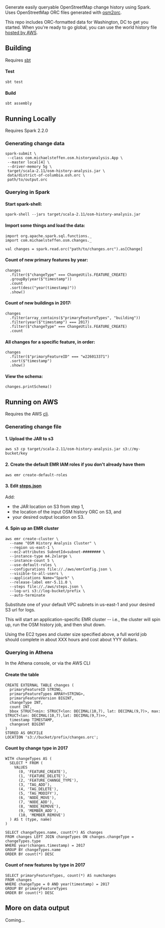 Generate easily queryable OpenStreetMap change history using Spark. Uses OpenStreetMap ORC files generated with [osm2orc](https://github.com/mojodna/osm2orc).

This repo includes ORC-formatted data for Washington, DC to get you started. When you're ready to go global, you can use the world history file [hosted by AWS](https://aws.amazon.com/public-datasets/osm/).

## Building

Requires [sbt](https://www.scala-sbt.org/)

#### Test
```
sbt test
```

#### Build
```
sbt assembly
```

## Running Locally

Requires Spark 2.2.0

### Generating change data
```
spark-submit \
 --class com.michaelsteffen.osm.historyanalysis.App \
 --master local[4] \
 --driver-memory 5g \
 target/scala-2.11/osm-history-analysis.jar \
 data/district-of-columbia.osh.orc \
 path/to/output.orc
```

### Querying in Spark

#### Start spark-shell:
```
spark-shell --jars target/scala-2.11/osm-history-analysis.jar
```

#### Import some things and load the data:
```
import org.apache.spark.sql.functions._
import com.michaelsteffen.osm.changes._

val changes = spark.read.orc("path/to/changes.orc").as[Change]
```

#### Count of new primary features by year:
```
changes
  .filter($"changeType" === ChangeUtils.FEATURE_CREATE)
  .groupBy(year($"timestamp"))
  .count
  .sort(desc("year(timestamp)"))
  .show()
```

#### Count of new buildings in 2017:
```
changes
  .filter(array_contains($"primaryFeatureTypes", "building"))
  .filter(year($"timestamp") === 2017)
  .filter($"changeType" === ChangeUtils.FEATURE_CREATE)
  .count
```

#### All changes for a specific feature, in order:
```
changes
  .filter($"primaryFeatureID" === "w226013371")
  .sort($"timestamp")
  .show()
```

#### View the schema:
```
changes.printSchema()
```

## Running on AWS

Requires the AWS [cli](https://aws.amazon.com/cli/).

### Generating change file

#### 1. Upload the JAR to s3
```
aws s3 cp target/scala-2.11/osm-history-analysis.jar s3://my-bucket/key
```

#### 2. Create the default EMR IAM roles if you don't already have them
```
aws emr create-default-roles
```

#### 3. Edit [steps.json](aws/steps.json)
Add:
- the JAR location on S3 from step 1, 
- the location of the input OSM history ORC on S3, and 
- your desired output location on S3.

#### 4. Spin up an EMR cluster
```
aws emr create-cluster \
  --name "OSM History Analysis Cluster" \
  --region us-east-1 \
  --ec2-attributes SubnetId=subnet-######## \
  --instance-type m4.2xlarge \
  --instance-count 5 \
  --use-default-roles \
  --configurations file://./aws/emrConfig.json \
  --visible-to-all-users \ 
  --applications Name="Spark" \
  --release-label emr-5.11.0 \
  --steps file://./aws/steps.json \
  --log-uri s3://log-bucket/prefix \
  --auto-terminate
```

Substitute one of your default VPC subnets in us-east-1 and your desired S3 url for logs.

This will start an application-specific EMR cluster -- i.e., the cluster will spin up, run the OSM history job, and then shut down. 

Using the EC2 types and cluster size specified above, a full world job should complete in about XXX hours and cost about YYY dollars.

### Querying in Athena

In the Athena console, or via the AWS CLI

#### Create the table
```
CREATE EXTERNAL TABLE changes (
  primaryFeatureID STRING,
  primaryFeatureTypes ARRAY<STRING>,
  primaryFeatureVersion BIGINT,
  changeType INT,
  count INT,
  bbox STRUCT<min: STRUCT<lon: DECIMAL(10,7), lat: DECIMAL(9,7)>, max: STRUCT<lon: DECIMAL(10,7),lat: DECIMAL(9,7)>>,
  timestamp TIMESTAMP, 
  changeset BIGINT
)
STORED AS ORCFILE
LOCATION 's3://bucket/prefix/changes.orc';
```

#### Count by change type in 2017
```
WITH changeTypes AS (
  SELECT * FROM (
    VALUES
      (0, 'FEATURE_CREATE'),
      (1, 'FEATURE_DELETE'),
      (2, 'FEATURE_CHANGE_TYPE'),
      (3, 'TAG_ADD'),
      (4, 'TAG_DELETE'),
      (5, 'TAG_MODIFY'),
      (6, 'NODE_MOVE'),
      (7, 'NODE_ADD'),
      (8, 'NODE_REMOVE'),
      (9, 'MEMBER_ADD'),
      (10, 'MEMBER_REMOVE')
  ) AS t (type, name) 
)

SELECT changeTypes.name, count(*) AS changes
FROM changes LEFT JOIN changeTypes ON changes.changeType = changeTypes.type
WHERE year(changes.timestamp) = 2017
GROUP BY changeTypes.name
ORDER BY count(*) DESC
```

#### Count of new features by type in 2017
```
SELECT primaryFeatureTypes, count(*) AS numchanges
FROM changes
WHERE changeType = 0 AND year(timestamp) = 2017
GROUP BY primaryFeatureTypes
ORDER BY count(*) DESC
```

## More on data output 

Coming...
